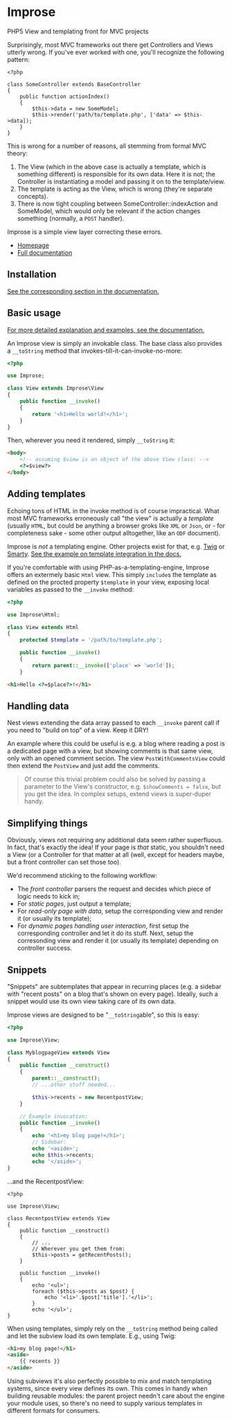 # Improse
PHP5 View and templating front for MVC projects

Surprisingly, most MVC frameworks out there get Controllers and Views utterly
wrong. If you've ever worked with one, you'll recognize the following pattern:

    <?php

    class SomeController extends BaseController
    {
        public function actionIndex()
        {
            $this->data = new SomeModel;
            $this->render('path/to/template.php', ['data' => $this->data]);
        }
    }

This is wrong for a number of reasons, all stemming from formal MVC theory:

1. The View (which in the above case is actually a template, which is something
   different) is responsible for its own data. Here it is not; the Controller is
   instantiating a model and passing it on to the template/view.
2. The template is acting as the View, which is wrong (they're separate
   concepts).
3. There is now tight coupling between SomeController::indexAction and
   SomeModel, which would only be relevant if the action changes something
   (normally, a `POST` handler).

Improse is a simple view layer correcting these errors.

* [Homepage](http://monomelodies.github.io/improse/)
* [Full documentation](http://improse.readthedocs.org/en/latest/)

## Installation
[See the corresponding section in the documentation.](basic/installation.md)

## Basic usage
[For more detailed explanation and examples, see the documentation.](basic/views.md)

An Improse view is simply an invokable class. The base class also provides a
`__toString` method that invokes-till-it-can-invoke-no-more:

```php
<?php

use Improse;

class View extends Improse\View
{
    public function __invoke()
    {
        return '<h1>Hello world!</h1>';
    }
}
```

Then, wherever you need it rendered, simply `__toString` it:

```html
<body>
    <!-- assuming $view is an object of the above View class: -->
    <?=$view?>
</body>
```

## Adding templates
Echoing tons of HTML in the invoke method is of course impractical. What most
MVC frameworks erroneously call "the view" is actually a _template_ (usually
`HTML`, but could be anything a browser groks like `XML` or `Json`, or - for
completeness sake - some other output alltogether, like an `ODF` document).

Improse is _not_ a templating engine. Other projects exist for that, e.g.
[Twig](http://twig.sensiolabs.org) or [Smarty](http://www.smarty.net/).
[See the example on template integration in the docs.](basic/templates.md)

If you're comfortable with using PHP-as-a-templating-engine, Improse offers an
extermely basic `Html` view. This simply `include`s the template as defined on
the procted property `$template` in your view, exposing local variables as
passed to the `__invoke` method:

```php
<?php

use Improse\Html;

class View extends Html
{
    protected $template = '/path/to/template.php';

    public function __invoke()
    {
        return parent::__invoke(['place' => 'world']);
    }
```

```html
<h1>Hello <?=$place?>!</h1>
```

## Handling data
Nest views extending the data array passed to each `__invoke` parent call if
you need to "build on top" of a view. Keep it DRY!

An example where this could be useful is e.g. a blog where reading a post is a
dedicated page with a view, but showing comments is that same view, only with
an opened comment secion. The view `PostWithCommentsView` could then extend the
`PostView` and just add the comments.

> Of course this trivial problem could also be solved by passing a parameter
> to the View's constructor, e.g. `$showComments = false`, but you get the idea.
> In complex setups, extend views is super-duper handy.

## Simplifying things
Obviously, views not requiring any additional data seem rather superfluous.
In fact, that's exactly the idea! If your page is _that_ static, you shouldn't
need a View (or a Controller for that matter at all (well, except for headers
maybe, but a front controller can set those too).

We'd recommend sticking to the following workflow:

- The _front controller_ parsers the request and decides which piece of logic
  needs to kick in;
- For _static pages_, just output a template;
- For _read-only page with data_, setup the corresponding view and render it
  (or usually its template);
- For _dynamic pages handling user interaction_, first setup the corresponding
  controller and let it do its stuff. Next, setup the corresonding view and
  render it (or usually its template) depending on controller success.

## Snippets
"Snippets" are subtemplates that appear in recurring places (e.g. a sidebar
with "recent posts" on a blog that's shown on every page). Ideally, such a
snippet would use its own view taking care of its own data.

Improse views are designed to be "`__toString`able", so this is easy:

```php
<?php

use Improse\View;

class MyblogpageView extends View
{
    public function __construct()
    {
        parent::__construct();
        // ...other stuff needed...

        $this->recents = new RecentpostView;
    }

    // Example invocation:
    public function __invoke()
    {
        echo '<h1>my blog page!</h1>';
        // Sidebar:
        echo '<aside>';
        echo $this->recents;
        echo '</aside>';
}
```
...and the RecentpostView:
```
<?php

use Improse\View;

class RecentpostView extends View
{
    public function __construct()
    {
        // ...
        // Wherever you get them from:
        $this->posts = getRecentPosts();
    }

    public function __invoke()
    {
        echo '<ul>';
        foreach ($this->posts as $post) {
            echo '<li>'.$post['title'].'</li>';
        }
        echo '</ul>';
}
```
When using templates, simply rely on the `__toString` method being called and
let the subview load its own template. E.g., using Twig:
```html
<h1>my blog page!</h1>
<aside>
    {{ recents }}
</aside>
```

Using subviews it's also perfectly possible to mix and match templating systems,
since every view defines its own. This comes in handy when building reusable
modules: the parent project needn't care about the engine your module uses, so
there's no need to supply various templates in different formats for consumers.

